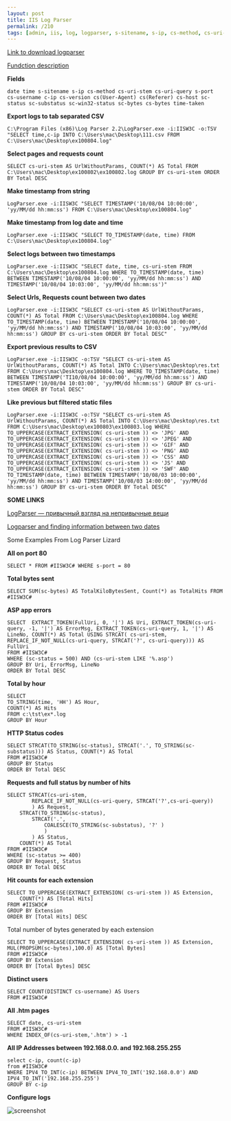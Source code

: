 ```yaml
---
layout: post
title: IIS Log Parser
permalink: /210
tags: [admin, iis, log, logparser, s-sitename, s-ip, cs-method, cs-uri-stem, cs-uri-query, s-port, cs-username, c-ip, cs-version, cs-host, sc-status, sc-substatus, sc-win32-status, sc-bytes, cs-bytes, time-taken, timestamp]
---
```


[Link to download logparser](http://www.microsoft.com/downloads/details.aspx?FamilyID=890cd06b-abf8-4c25-91b2-f8d975cf8c07&displaylang=en)

[Fundction description](http://logparserplus.com/Functions)

**Fields**

    date time s-sitename s-ip cs-method cs-uri-stem cs-uri-query s-port cs-username c-ip cs-version cs(User-Agent) cs(Referer) cs-host sc-status sc-substatus sc-win32-status sc-bytes cs-bytes time-taken

**Export logs to tab separated CSV**

    C:\Program Files (x86)\Log Parser 2.2\LogParser.exe -i:IISW3C -o:TSV "SELECT time,c-ip INTO C:\Users\mac\Desktop\111.csv FROM C:\Users\mac\Desktop\ex100804.log"

**Select pages and requests count**

    SELECT cs-uri-stem AS UrlWithoutParams, COUNT(*) AS Total FROM C:\Users\mac\Desktop\ex100802\ex100802.log GROUP BY cs-uri-stem ORDER BY Total DESC

**Make timestamp from string**

    LogParser.exe -i:IISW3C "SELECT TIMESTAMP('10/08/04 10:00:00', 'yy/MM/dd hh:mm:ss') FROM C:\Users\mac\Desktop\ex100804.log"

**Make timestamp from log date and time**

    LogParser.exe -i:IISW3C "SELECT TO_TIMESTAMP(date, time) FROM C:\Users\mac\Desktop\ex100804.log"

**Select logs between two timestamps**

    LogParser.exe -i:IISW3C "SELECT date, time, cs-uri-stem FROM C:\Users\mac\Desktop\ex100804.log WHERE TO_TIMESTAMP(date, time) BETWEEN TIMESTAMP('10/08/04 10:00:00', 'yy/MM/dd hh:mm:ss') AND TIMESTAMP('10/08/04 10:03:00', 'yy/MM/dd hh:mm:ss')"

**Select Urls, Requests count between two dates**

    LogParser.exe -i:IISW3C "SELECT cs-uri-stem AS UrlWithoutParams, COUNT(*) AS Total FROM C:\Users\mac\Desktop\ex100804.log WHERE TO_TIMESTAMP(date, time) BETWEEN TIMESTAMP('10/08/04 10:00:00', 'yy/MM/dd hh:mm:ss') AND TIMESTAMP('10/08/04 10:03:00', 'yy/MM/dd hh:mm:ss') GROUP BY cs-uri-stem ORDER BY Total DESC"

**Export previous results to CSV**

    LogParser.exe -i:IISW3C -o:TSV "SELECT cs-uri-stem AS UrlWithoutParams, COUNT(*) AS Total INTO C:\Users\mac\Desktop\res.txt FROM C:\Users\mac\Desktop\ex100804.log WHERE TO_TIMESTAMP(date, time) BETWEEN TIMESTAMP('TI10/08/04 10:00:00', 'yy/MM/dd hh:mm:ss') AND TIMESTAMP('10/08/04 10:03:00', 'yy/MM/dd hh:mm:ss') GROUP BY cs-uri-stem ORDER BY Total DESC"

**Like previous but filtered static files**

    LogParser.exe -i:IISW3C -o:TSV "SELECT cs-uri-stem AS UrlWithoutParams, COUNT(*) AS Total INTO C:\Users\mac\Desktop\res.txt FROM C:\Users\mac\Desktop\ex100803\ex100803.log WHERE TO_UPPERCASE(EXTRACT_EXTENSION( cs-uri-stem )) <> 'JPG' AND TO_UPPERCASE(EXTRACT_EXTENSION( cs-uri-stem )) <> 'JPEG' AND TO_UPPERCASE(EXTRACT_EXTENSION( cs-uri-stem )) <> 'GIF' AND TO_UPPERCASE(EXTRACT_EXTENSION( cs-uri-stem )) <> 'PNG' AND TO_UPPERCASE(EXTRACT_EXTENSION( cs-uri-stem )) <> 'CSS' AND TO_UPPERCASE(EXTRACT_EXTENSION( cs-uri-stem )) <> 'JS' AND TO_UPPERCASE(EXTRACT_EXTENSION( cs-uri-stem )) <> 'SWF' AND TO_TIMESTAMP(date, time) BETWEEN TIMESTAMP('10/08/03 10:00:00', 'yy/MM/dd hh:mm:ss') AND TIMESTAMP('10/08/03 14:00:00', 'yy/MM/dd hh:mm:ss') GROUP BY cs-uri-stem ORDER BY Total DESC"

**SOME LINKS**

[LogParser — привычный взгляд на непривычные вещи](http://habrahabr.ru/blogs/sql/85758/)

[Logparser and finding information between two dates](http://weblogs.asp.net/steveschofield/archive/2006/12/20/logparser-and-finding-information-between-two-dates.aspx)

Some Examples From Log Parser Lizard

**All on port 80**

    SELECT * FROM #IISW3C# WHERE s-port = 80

**Total bytes sent**

    SELECT SUM(sc-bytes) AS TotalKiloBytesSent, Count(*) as TotalHits FROM #IISW3C#

**ASP app errors**

    SELECT  EXTRACT_TOKEN(FullUri, 0, '|') AS Uri, EXTRACT_TOKEN(cs-uri-query, -1, '|') AS ErrorMsg, EXTRACT_TOKEN(cs-uri-query, 1, '|') AS LineNo, COUNT(*) AS Total USING STRCAT( cs-uri-stem, REPLACE_IF_NOT_NULL(cs-uri-query, STRCAT('?', cs-uri-query))) AS FullUri
    FROM #IISW3C#
    WHERE (sc-status = 500) AND (cs-uri-stem LIKE '%.asp')
    GROUP BY Uri, ErrorMsg, LineNo
    ORDER BY Total DESC

**Total by hour**

    SELECT
    TO_STRING(time, 'HH') AS Hour,
    COUNT(*) AS Hits
    FROM c:\tst\ex*.log
    GROUP BY Hour

**HTTP Status codes**

    SELECT STRCAT(TO_STRING(sc-status), STRCAT('.', TO_STRING(sc-substatus))) AS Status, COUNT(*) AS Total
    FROM #IISW3C#
    GROUP BY Status
    ORDER BY Total DESC

**Requests and full status by number of hits**

    SELECT STRCAT(cs-uri-stem,
            REPLACE_IF_NOT_NULL(cs-uri-query, STRCAT('?',cs-uri-query))
            ) AS Request,
        STRCAT(TO_STRING(sc-status),
            STRCAT('.',
                COALESCE(TO_STRING(sc-substatus), '?' )
                )
            ) AS Status,
        COUNT(*) AS Total
    FROM #IISW3C#
    WHERE (sc-status >= 400)
    GROUP BY Request, Status
    ORDER BY Total DESC

**Hit counts for each extension**

    SELECT TO_UPPERCASE(EXTRACT_EXTENSION( cs-uri-stem )) AS Extension,
        COUNT(*) AS [Total Hits]
    FROM #IISW3C#
    GROUP BY Extension
    ORDER BY [Total Hits] DESC

Total number of bytes generated by each extension

    SELECT TO_UPPERCASE(EXTRACT_EXTENSION( cs-uri-stem )) AS Extension, MUL(PROPSUM(sc-bytes),100.0) AS [Total Bytes]
    FROM #IISW3C#
    GROUP BY Extension
    ORDER BY [Total Bytes] DESC

**Distinct users**

    SELECT COUNT(DISTINCT cs-username) AS Users
    FROM #IISW3C#

**All .htm pages**

    SELECT date, cs-uri-stem
    FROM #IISW3C#
    WHERE INDEX_OF(cs-uri-stem,'.htm') > -1

**All IP Addresses between 192.168.0.0. and 192.168.255.255**

    select c-ip, count(c-ip)
    from #IISW3C#
    WHERE IPV4_TO_INT(c-ip) BETWEEN IPV4_TO_INT('192.168.0.0') AND IPV4_TO_INT('192.168.255.255')
    GROUP BY c-ip

**Configure logs**

![screenshot](http://mac-blog.org.ua/wp-content/uploads/image02-300x164.png)

